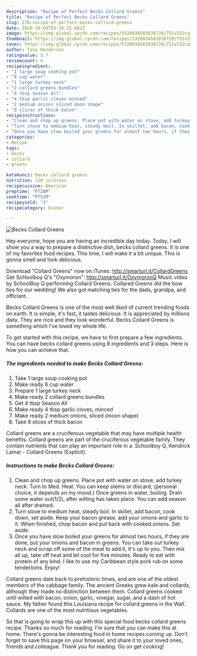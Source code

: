 ```yaml
---
description: "Recipe of Perfect Becks Collard Greens"
title: "Recipe of Perfect Becks Collard Greens"
slug: 270-recipe-of-perfect-becks-collard-greens
date: 2020-10-09T03:18:15.662Z
image: https://img-global.cpcdn.com/recipes/5320034583838720/751x532cq70/becks-collard-greens-recipe-main-photo.jpg
thumbnail: https://img-global.cpcdn.com/recipes/5320034583838720/751x532cq70/becks-collard-greens-recipe-main-photo.jpg
cover: https://img-global.cpcdn.com/recipes/5320034583838720/751x532cq70/becks-collard-greens-recipe-main-photo.jpg
author: Tony Henderson
ratingvalue: 3.7
reviewcount: 4
recipeingredient:
- "1 large soup cooking pot"
- "8 cup water"
- "1 large turkey neck"
- "2 collard greens bundles"
- "4 tbsp Season All"
- "4 tbsp garlic cloves minced"
- "2 medium onions sliced moon shape"
- "8 slices of thick bacon"
recipeinstructions:
- "Clean and chop up greens. Place pot with water on stove, add turkey neck. Turn to Med. Heat. You can keep stems or discard, (personal choice, it depends on my mood.) Once greens in water, boiling. Drain some water out(1/2), after wilting has taken place. You can add season all after drained."
- "Turn stove to medium heat, steady boil. In skillet, add bacon, cook down, set aside. Keep your bacon grease, add your onions and garlic to it. When finished, chop bacon and put back with cooked onions. Set aside."
- "Once you have slow boiled your greens for almost two hours, if they are done, put your onions and bacon in greens. You can take out turkey neck and scrap off some of the meat to add it, it&#39;s up to you. Then mix all up, take off heat and let cool for five minutes. Ready to eat with protein of any kind. I like to use my Caribbean style pork rub on some tenderloins. Enjoy!"
categories:
- Recipe
tags:
- becks
- collard
- greens

katakunci: becks collard greens 
nutrition: 130 calories
recipecuisine: American
preptime: "PT20M"
cooktime: "PT52M"
recipeyield: "3"
recipecategory: Dinner

---
```



![Becks Collard Greens](https://img-global.cpcdn.com/recipes/5320034583838720/751x532cq70/becks-collard-greens-recipe-main-photo.jpg)

Hey everyone, hope you are having an incredible day today. Today, I will show you a way to prepare a distinctive dish, becks collard greens. It is one of my favorites food recipes. This time, I will make it a bit unique. This is gonna smell and look delicious.

Download &#34;Collard Greens&#34; now on iTunes: http://smarturl.it/CollardGreens Get ScHoolboy Q&#39;s &#34;Oxymoron&#34;: http://smarturl.it/OxymoronQ Music video by SchoolBoy Q performing Collard Greens. Collared Greens did the bow ties for our wedding! We also got matching ties for the dads, grandpa, and officiant.

Becks Collard Greens is one of the most well liked of current trending foods on earth. It is simple, it's fast, it tastes delicious. It is appreciated by millions daily. They are nice and they look wonderful. Becks Collard Greens is something which I've loved my whole life.


To get started with this recipe, we have to first prepare a few ingredients. You can have becks collard greens using 8 ingredients and 3 steps. Here is how you can achieve that.

<!--inarticleads1-->

##### The ingredients needed to make Becks Collard Greens:

1. Take 1 large soup cooking pot
1. Make ready 8 cup water
1. Prepare 1 large turkey neck
1. Make ready 2 collard greens bundles
1. Get 4 tbsp Season All
1. Make ready 4 tbsp garlic cloves, minced
1. Make ready 2 medium onions, sliced (moon shape)
1. Take 8 slices of thick bacon


Collard greens are a cruciferous vegetable that may have multiple health benefits. Collard greens are part of the cruciferous vegetable family. They contain nutrients that can play an important role in a. Schoolboy Q, Kendrick Lamar - Collard Greens (Explicit). 

<!--inarticleads2-->

##### Instructions to make Becks Collard Greens:

1. Clean and chop up greens. Place pot with water on stove, add turkey neck. Turn to Med. Heat. You can keep stems or discard, (personal choice, it depends on my mood.) Once greens in water, boiling. Drain some water out(1/2), after wilting has taken place. You can add season all after drained.
1. Turn stove to medium heat, steady boil. In skillet, add bacon, cook down, set aside. Keep your bacon grease, add your onions and garlic to it. When finished, chop bacon and put back with cooked onions. Set aside.
1. Once you have slow boiled your greens for almost two hours, if they are done, put your onions and bacon in greens. You can take out turkey neck and scrap off some of the meat to add it, it&#39;s up to you. Then mix all up, take off heat and let cool for five minutes. Ready to eat with protein of any kind. I like to use my Caribbean style pork rub on some tenderloins. Enjoy!


Collard greens date back to prehistoric times, and are one of the oldest members of the cabbage family. The ancient Greeks grew kale and collards, although they made no distinction between them. Collard greens cooked until wilted with bacon, onion, garlic, vinegar, sugar, and a dash of hot sauce. My father found this Louisiana recipe for collard greens in the Wall. Collards are one of the most nutritious vegetables. 

So that is going to wrap this up with this special food becks collard greens recipe. Thanks so much for reading. I'm sure that you can make this at home. There's gonna be interesting food in home recipes coming up. Don't forget to save this page on your browser, and share it to your loved ones, friends and colleague. Thank you for reading. Go on get cooking!
